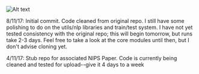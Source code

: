 ![Alt text](poster.png?raw=true "Title")

8/11/17: Initial commit. Code cleaned from original repo. I still have some polishing to do on the utils/nlp libraries and train/test system. I have not yet tested consistency with the original repo; this will begin tomorrow, but runs take 2-3 days. Feel free to take a look at the core modules until then, but I don't advise cloning yet.

4/11/17: Stub repo for associated NIPS Paper. Code is currently being cleaned and tested for upload--give it 4 days to a week
